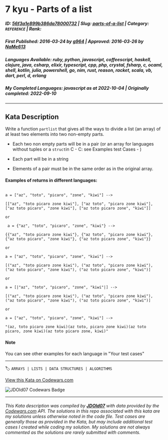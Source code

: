 # 7 kyu - Parts of a list

##### **ID**: [56f3a1e899b386da78000732](https://www.codewars.com/kata/56f3a1e899b386da78000732) | **Slug**: [parts-of-a-list](https://www.codewars.com/kata/56f3a1e899b386da78000732) | **Category**: `REFERENCE` | **Rank**: <span style="color:white">7 kyu</span>

##### **First Published**: 2016-03-24 ***by*** [g964](https://www.codewars.com/users/g964) | **Approved**: 2016-03-26 ***by*** [NaMe613](https://www.codewars.com/users/NaMe613)

##### **Languages Available**: ruby, python, javascript, coffeescript, haskell, clojure, java, csharp, elixir, typescript, cpp, php, crystal, fsharp, c, ocaml, shell, kotlin, julia, powershell, go, nim, rust, reason, racket, scala, vb, dart, perl, d, erlang

##### **My Completed Languages**: javascript ***as at*** 2022-10-04 | **Originally completed**: 2022-09-10

---

## Kata Description


Write a function `partlist` that gives all the ways to divide a list (an array) of at least two elements into two non-empty parts.



- Each two non empty parts will be in a pair (or an array for languages without tuples or a `struct`in C - C: see Examples test Cases - ) 

- Each part will be in a string

- Elements of a pair must be in the same order as in the original array.



#### Examples of returns in different languages: 

```

a = ["az", "toto", "picaro", "zone", "kiwi"] -->

[["az", "toto picaro zone kiwi"], ["az toto", "picaro zone kiwi"], ["az toto picaro", "zone kiwi"], ["az toto picaro zone", "kiwi"]] 

or

 a = {"az", "toto", "picaro", "zone", "kiwi"} -->

{{"az", "toto picaro zone kiwi"}, {"az toto", "picaro zone kiwi"}, {"az toto picaro", "zone kiwi"}, {"az toto picaro zone", "kiwi"}}

or

a = ["az", "toto", "picaro", "zone", "kiwi"] -->

[("az", "toto picaro zone kiwi"), ("az toto", "picaro zone kiwi"), ("az toto picaro", "zone kiwi"), ("az toto picaro zone", "kiwi")]

or 

a = [|"az", "toto", "picaro", "zone", "kiwi"|] -->

[("az", "toto picaro zone kiwi"), ("az toto", "picaro zone kiwi"), ("az toto picaro", "zone kiwi"), ("az toto picaro zone", "kiwi")]

or

a = ["az", "toto", "picaro", "zone", "kiwi"] -->

"(az, toto picaro zone kiwi)(az toto, picaro zone kiwi)(az toto picaro, zone kiwi)(az toto picaro zone, kiwi)"

```

#### Note

You can see other examples for each language in "Your test cases"



---


🏷 `ARRAYS | LISTS | DATA STRUCTURES | ALGORITHMS`


[View this Kata on Codewars.com](https://www.codewars.com/kata/56f3a1e899b386da78000732)

![](https://www.codewars.com/users/jdold07/badges/large "JDOld07 Codewars Badge")

---

###### *This Kata description was compiled by [**JDOld07**](https://tpstech.dev) with data provided by the [Codewars.com](https://www.codewars.com) API.  The solutions in this repo associated with this kata are my solutions unless otherwise noted in the code file.  Test cases are generally those as provided in the Kata, but may include additional test cases I created while coding my solution.  My solutions are not always commented as the solutions are rarely submitted with comments.*

